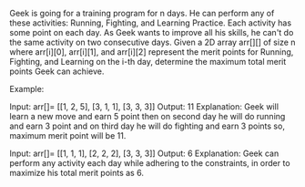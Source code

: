 Geek is going for a training program for n days. 
He can perform any of these activities: Running, Fighting, and Learning Practice. 
Each activity has some point on each day. 
As Geek wants to improve all his skills, 
he can't do the same activity on two consecutive days. 
Given a 2D array arr[][] of size n 
where arr[i][0], arr[i][1], and arr[i][2] represent the merit points 
for Running, Fighting, and Learning on the i-th day, determine the 
maximum total merit points Geek can achieve.

Example:

Input: arr[]= [[1, 2, 5], [3, 1, 1], [3, 3, 3]]
Output: 11
Explanation: Geek will learn a new move and earn 5 point 
then on second day he will do running and earn 3 point 
and on third day he will do fighting and earn 3 points so, 
maximum merit point will be 11.

Input: arr[]= [[1, 1, 1], [2, 2, 2], [3, 3, 3]]
Output: 6
Explanation: Geek can perform any activity each day 
while adhering to the constraints, in order to maximize 
his total merit points as 6.